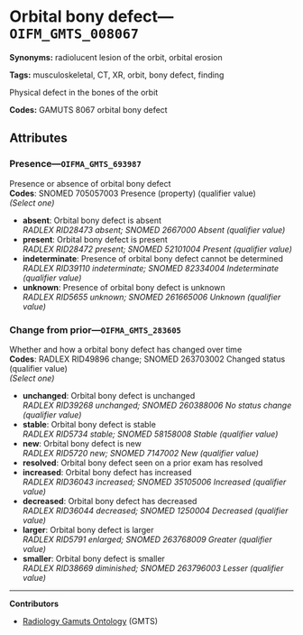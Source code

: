 # Orbital bony defect—`OIFM_GMTS_008067`

**Synonyms:** radiolucent lesion of the orbit, orbital erosion

**Tags:** musculoskeletal, CT, XR, orbit, bony defect, finding

Physical defect in the bones of the orbit

**Codes:** GAMUTS 8067 orbital bony defect

## Attributes

### Presence—`OIFMA_GMTS_693987`

Presence or absence of orbital bony defect  
**Codes**: SNOMED 705057003 Presence (property) (qualifier value)  
*(Select one)*

- **absent**: Orbital bony defect is absent  
_RADLEX RID28473 absent; SNOMED 2667000 Absent (qualifier value)_
- **present**: Orbital bony defect is present  
_RADLEX RID28472 present; SNOMED 52101004 Present (qualifier value)_
- **indeterminate**: Presence of orbital bony defect cannot be determined  
_RADLEX RID39110 indeterminate; SNOMED 82334004 Indeterminate (qualifier value)_
- **unknown**: Presence of orbital bony defect is unknown  
_RADLEX RID5655 unknown; SNOMED 261665006 Unknown (qualifier value)_

### Change from prior—`OIFMA_GMTS_283605`

Whether and how a orbital bony defect has changed over time  
**Codes**: RADLEX RID49896 change; SNOMED 263703002 Changed status (qualifier value)  
*(Select one)*

- **unchanged**: Orbital bony defect is unchanged  
_RADLEX RID39268 unchanged; SNOMED 260388006 No status change (qualifier value)_
- **stable**: Orbital bony defect is stable  
_RADLEX RID5734 stable; SNOMED 58158008 Stable (qualifier value)_
- **new**: Orbital bony defect is new  
_RADLEX RID5720 new; SNOMED 7147002 New (qualifier value)_
- **resolved**: Orbital bony defect seen on a prior exam has resolved  
- **increased**: Orbital bony defect has increased  
_RADLEX RID36043 increased; SNOMED 35105006 Increased (qualifier value)_
- **decreased**: Orbital bony defect has decreased  
_RADLEX RID36044 decreased; SNOMED 1250004 Decreased (qualifier value)_
- **larger**: Orbital bony defect is larger  
_RADLEX RID5791 enlarged; SNOMED 263768009 Greater (qualifier value)_
- **smaller**: Orbital bony defect is smaller  
_RADLEX RID38669 diminished; SNOMED 263796003 Lesser (qualifier value)_

---

**Contributors**

- [Radiology Gamuts Ontology](https://gamuts.net/) (GMTS)